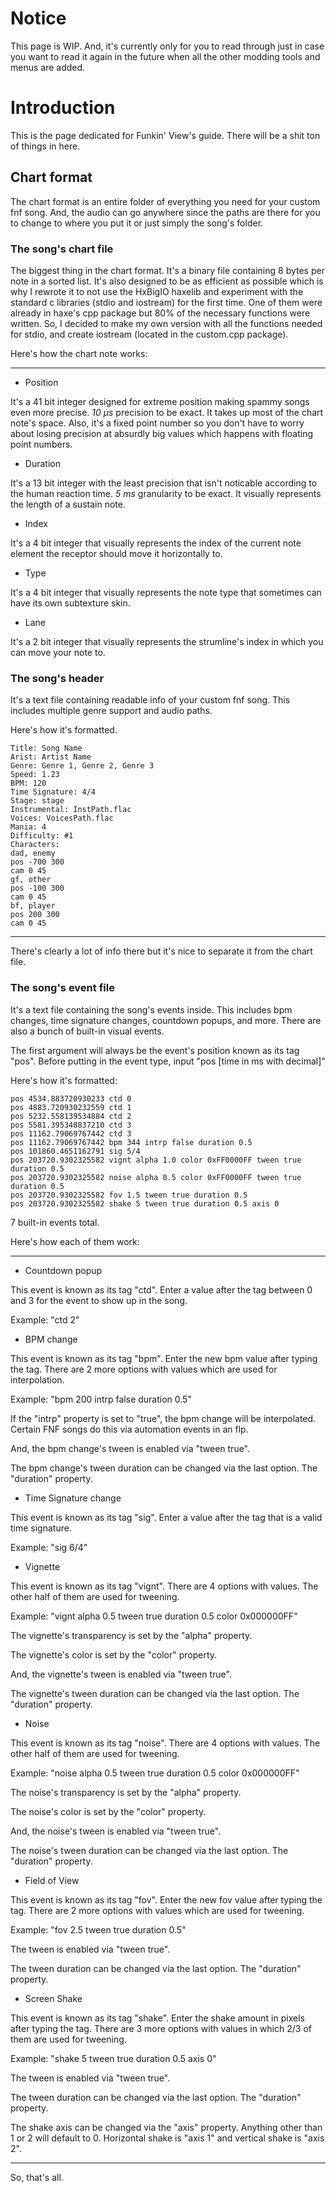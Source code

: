 # Notice

This page is WIP. And, it's currently only for you to read through just in case you want to read it again in the future when all the other modding tools and menus are added.

# Introduction

This is the page dedicated for Funkin' View's guide. There will be a shit ton of things in here.

## Chart format

The chart format is an entire folder of everything you need for your custom fnf song. And, the audio can go anywhere since the paths are there for you to change to where you put it or just simply the song's folder.

### The song's chart file

The biggest thing in the chart format. It's a binary file containing 8 bytes per note in a sorted list. It's also designed to be as efficient as possible which is why I rewrote it to not use the HxBigIO haxelib and experiment with the standard c libraries (stdio and iostream) for the first time. One of them were already in haxe's cpp package but 80% of the necessary functions were written. So, I decided to make my own version with all the functions needed for stdio, and create iostream (located in the custom.cpp package).

Here's how the chart note works:

___________________________ ___________________________ ___________________________

- Position

It's a 41 bit integer designed for extreme position making spammy songs even more precise. *10 μs* precision to be exact. It takes up most of the chart note's space. Also, it's a fixed point number so you don't have to worry about losing precision at absurdly big values which happens with floating point numbers.

- Duration

It's a 13 bit integer with the least precision that isn't noticable according to the human reaction time. *5 ms* granularity to be exact. It visually represents the length of a sustain note.

- Index

It's a 4 bit integer that visually represents the index of the current note element the receptor should move it horizontally to.

- Type

It's a 4 bit integer that visually represents the note type that sometimes can have its own subtexture skin.

- Lane

It's a 2 bit integer that visually represents the strumline's index in which you can move your note to.

### The song's header

It's a text file containing readable info of your custom fnf song. This includes multiple genre support and audio paths.

Here's how it's formatted.

```
Title: Song Name
Arist: Artist Name
Genre: Genre 1, Genre 2, Genre 3
Speed: 1.23
BPM: 120
Time Signature: 4/4
Stage: stage
Instrumental: InstPath.flac
Voices: VoicesPath.flac
Mania: 4
Difficulty: #1
Characters:
dad, enemy
pos -700 300
cam 0 45
gf, other
pos -100 300
cam 0 45
bf, player
pos 200 300
cam 0 45
```

___________________________ ___________________________ ___________________________

There's clearly a lot of info there but it's nice to separate it from the chart file.

### The song's event file

It's a text file containing the song's events inside. This includes bpm changes, time signature changes, countdown popups, and more. There are also a bunch of built-in visual events.

The first argument will always be the event's position known as its tag "pos". Before putting in the event type, input "pos [time in ms with decimal]"

Here's how it's formatted:

```
pos 4534.883720930233 ctd 0
pos 4883.720930232559 ctd 1
pos 5232.558139534884 ctd 2
pos 5581.395348837210 ctd 3
pos 11162.79069767442 ctd 3
pos 11162.79069767442 bpm 344 intrp false duration 0.5
pos 101860.4651162791 sig 5/4
pos 203720.9302325582 vignt alpha 1.0 color 0xFF0000FF tween true duration 0.5
pos 203720.9302325582 noise alpha 0.5 color 0xFF0000FF tween true duration 0.5
pos 203720.9302325582 fov 1.5 tween true duration 0.5
pos 203720.9302325582 shake 5 tween true duration 0.5 axis 0
```

7 built-in events total.

Here's how each of them work:

___________________________ ___________________________ ___________________________

- Countdown popup

This event is known as its tag "ctd". Enter a value after the tag between 0 and 3 for the event to show up in the song.

Example: "ctd 2"

- BPM change

This event is known as its tag "bpm". Enter the new bpm value after typing the tag. There are 2 more options with values which are used for interpolation.

Example: "bpm 200 intrp false duration 0.5"

If the "intrp" property is set to "true", the bpm change will be interpolated. Certain FNF songs do this via automation events in an flp.

And, the bpm change's tween is enabled via "tween true".

The bpm change's tween duration can be changed via the last option. The "duration" property.

- Time Signature change

This event is known as its tag "sig". Enter a value after the tag that is a valid time signature.

Example: "sig 6/4"

- Vignette

This event is known as its tag "vignt". There are 4 options with values. The other half of them are used for tweening.

Example: "vignt alpha 0.5 tween true duration 0.5 color 0x000000FF"

The vignette's transparency is set by the "alpha" property.

The vignette's color is set by the "color" property.

And, the vignette's tween is enabled via "tween true".

The vignette's tween duration can be changed via the last option. The "duration" property.

- Noise

This event is known as its tag "noise". There are 4 options with values. The other half of them are used for tweening.

Example: "noise alpha 0.5 tween true duration 0.5 color 0x000000FF"

The noise's transparency is set by the "alpha" property.

The noise's color is set by the "color" property.

And, the noise's tween is enabled via "tween true".

The noise's tween duration can be changed via the last option. The "duration" property.

- Field of View

This event is known as its tag "fov". Enter the new fov value after typing the tag. There are 2 more options with values which are used for tweening.

Example: "fov 2.5 tween true duration 0.5"

The tween is enabled via "tween true".

The tween duration can be changed via the last option. The "duration" property.

- Screen Shake

This event is known as its tag "shake". Enter the shake amount in pixels after typing the tag. There are 3 more options with values in which 2/3 of them are used for tweening.

Example: "shake 5 tween true duration 0.5 axis 0"

The tween is enabled via "tween true".

The tween duration can be changed via the last option. The "duration" property.

The shake axis can be changed via the "axis" property. Anything other than 1 or 2 will default to 0. Horizontal shake is "axis 1" and vertical shake is "axis 2".

___________________________ ___________________________ ___________________________

So, that's all.